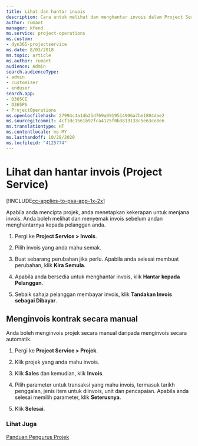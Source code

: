 ```yaml
---
title: Lihat dan hantar invois
description: Cara untuk melihat dan menghantar invois dalam Project Service
author: rumant
manager: kfend
ms.service: project-operations
ms.custom:
- dyn365-projectservice
ms.date: 8/03/2018
ms.topic: article
ms.author: rumant
audience: Admin
search.audienceType:
- admin
- customizer
- enduser
search.app:
- D365CE
- D365PS
- ProjectOperations
ms.openlocfilehash: 27994c4a14b25d769a0919514906a7be1804dae2
ms.sourcegitcommit: 4cf1dc1561b92fca4175f0b3813133c5e63ce8e6
ms.translationtype: HT
ms.contentlocale: ms-MY
ms.lasthandoff: 10/28/2020
ms.locfileid: "4125774"
---
```

# <a name="view-and-send-invoices-project-service"></a>Lihat dan hantar invois (Project Service)

[!INCLUDE[cc-applies-to-psa-app-1x-2x](../includes/cc-applies-to-psa-app-1x-2x.md)]

Apabila anda mencipta projek, anda menetapkan kekerapan untuk menjana invois. Anda boleh melihat dan menyemak invois sebelum andan menghantarnya kepada pelanggan anda.  
  
1.  Pergi ke **Project Service > Invois**.  
  
2.  Pilih invois yang anda mahu semak.  
  
3.  Buat sebarang perubahan jika perlu. Apabila anda selesai membuat perubahan, klik **Kira Semula**.  
  
4.  Apabila anda bersedia untuk menghantar invois, klik **Hantar kepada Pelanggan**.  
  
5.  Sebaik sahaja pelanggan membayar invois, klik **Tandakan Invois sebagai Dibayar**.  
  
## <a name="manually-invoice-a-contract"></a>Menginvois kontrak secara manual  
 Anda boleh menginvois projek secara manual daripada menginvois secara automatik.  
  
1.  Pergi ke **Project Service > Projek**.  
  
2.  Klik projek yang anda mahu invois.  
  
3.  Klik **Sales** dan kemudian, klik **Invois**.  
  
4.  Pilih parameter untuk transaksi yang mahu invois, termasuk tarikh penggalan, jenis item untuk diinvois, unit dan pencapaian. Apabila anda selesai memilih parameter, klik **Seterusnya**.  
  
5.  Klik **Selesai**.  
  
### <a name="see-also"></a>Lihat Juga  
 [Panduan Pengurus Projek](../psa/project-manager-guide.md)
